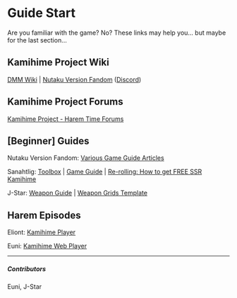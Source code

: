 # Guide Start


Are you familiar with the game? No? These links may help you... but maybe for the last section...

## Kamihime Project Wiki


[DMM Wiki](https://goo.gl/xPVW9t) | [Nutaku Version Fandom](https://kamihime-project.fandom.com) ([Discord](https://discord.gg/jFzQsEs))

## Kamihime Project Forums


[Kamihime Project - Harem Time Forums](http://harem-battle.club/kamihime-project/)

## [Beginner] Guides


Nutaku Version Fandom: [Various Game Guide Articles](https://kamihime-project.fandom.com/wiki/Category:Mechanics)

Sanahtlig: [Toolbox](https://goo.gl/bP43qi) | [Game Guide](https://goo.gl/YMcg1h) | [Re-rolling: How to get FREE SSR Kamihime](https://goo.gl/eJffLx)

J-Star: [Weapon Guide](https://goo.gl/gGwvUX) | [Weapon Grids Template](https://goo.gl/dhrwgk)

## Harem Episodes


Eliont: [Kamihime Player](https://goo.gl/XjWD93)

Euni: [Kamihime Web Player](https://kamihimedb.thegzm.space)


---

##### Contributors


Euni, J-Star
